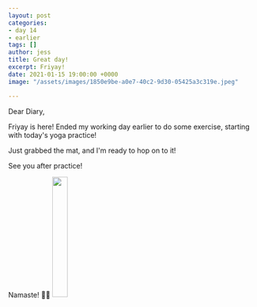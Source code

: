 ```yaml
---
layout: post
categories:
- day 14
- earlier
tags: []
author: jess
title: Great day!
excerpt: Friyay!
date: 2021-01-15 19:00:00 +0000
image: "/assets/images/1850e9be-a0e7-40c2-9d30-05425a3c319e.jpeg"

---
```

Dear Diary,

Friyay is here! Ended my working day earlier to do some exercise, starting with today's yoga practice!

Just grabbed the mat, and I'm ready to hop on to it!

See you after practice!

Namaste! 🧘‍♀️ <img width="25%" height="25%" src="{{site.url}}{{site.baseurl}}/assets/images/jess-signature.gif">